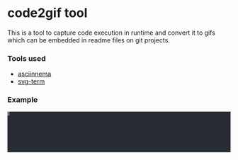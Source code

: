 # code2gif tool

This is a tool to capture code execution in runtime and convert it to gifs which can be embedded in readme files on git projects.

### Tools used

- [asciinnema](https://asciinema.org/)
- [svg-term](https://github.com/marionebl/svg-term-cli)

### Example
![Alt text](./hello.svg)
